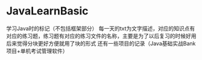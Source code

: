 ﻿# JavaLearnBasic
学习Java时的标记（不包括框架部分）
每一天的txt为文字描述，对应的知识点有对应的练习题，练习题有对应的练习文件的名称，主要是为了以后复习的时候好用
后来觉得分块更好方便就用了块的形式
还有一些项目的记录（Java基础实战Bank项目+单机考试管理软件）
